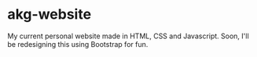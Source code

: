 akg-website
===========

My current personal website made in HTML, CSS and Javascript. Soon, I'll be redesigning this using Bootstrap for fun.
